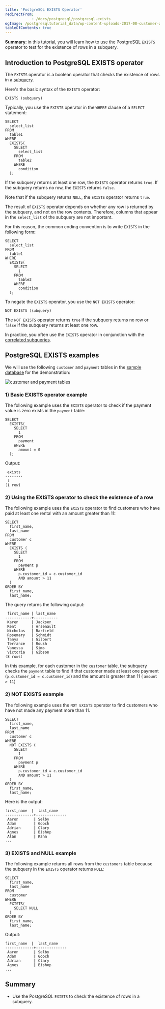 ```yaml
---
title: 'PostgreSQL EXISTS Operator'
redirectFrom: 
            - /docs/postgresql/postgresql-exists
ogImage: /postgresqltutorial_data/wp-content-uploads-2017-08-customer-and-payment-tables.png
tableOfContents: true
---
```


**Summary**: in this tutorial, you will learn how to use the PostgreSQL `EXISTS` operator to test for the existence of rows in a subquery.

## Introduction to PostgreSQL EXISTS operator

The `EXISTS` operator is a boolean operator that checks the existence of rows in a [subquery](/docs/postgresql/postgresql-subquery).

Here's the basic syntax of the `EXISTS` operator:

```
EXISTS (subquery)
```

Typically, you use the `EXISTS` operator in the `WHERE` clause of a `SELECT` statement:

```
SELECT
  select_list
FROM
  table1
WHERE
  EXISTS(
    SELECT
      select_list
    FROM
      table2
    WHERE
      condition
  );
```

If the subquery returns at least one row, the `EXISTS` operator returns `true`. If the subquery returns no row, the `EXISTS` returns `false`.

Note that if the subquery returns `NULL`, the `EXISTS` operator returns `true`.

The result of `EXISTS` operator depends on whether any row is returned by the subquery, and not on the row contents. Therefore, columns that appear in the `select_list` of the subquery are not important.

For this reason, the common coding convention is to write `EXISTS` in the following form:

```
SELECT
  select_list
FROM
  table1
WHERE
  EXISTS(
    SELECT
      1
    FROM
      table2
    WHERE
      condition
  );
```

To negate the `EXISTS` operator, you use the `NOT EXISTS` operator:

```
NOT EXISTS (subquery)
```

The `NOT EXISTS` operator returns `true` if the subquery returns no row or `false` if the subquery returns at least one row.

In practice, you often use the `EXISTS` operator in conjunction with the [correlated subqueries](/docs/postgresql/postgresql-correlated-subquery).

## PostgreSQL EXISTS examples

We will use the following `customer` and `payment` tables in the [sample database](https://www.postgresqltutorial.com/postgresql-getting-started/postgresql-sample-database/) for the demonstration:

![customer and payment tables](/postgresqltutorial_data/wp-content-uploads-2017-08-customer-and-payment-tables.png)

### 1) Basic EXISTS operator example

The following example uses the `EXISTS` operator to check if the payment value is zero exists in the `payment` table:

```
SELECT
  EXISTS(
    SELECT
      1
    FROM
      payment
    WHERE
      amount = 0
  );
```

Output:

```
 exists
--------
 t
(1 row)
```

### 2) Using the EXISTS operator to check the existence of a row

The following example uses the `EXISTS` operator to find customers who have paid at least one rental with an amount greater than 11:

```
SELECT
  first_name,
  last_name
FROM
  customer c
WHERE
  EXISTS (
    SELECT
      1
    FROM
      payment p
    WHERE
      p.customer_id = c.customer_id
      AND amount > 11
  )
ORDER BY
  first_name,
  last_name;
```

The query returns the following output:

```
 first_name | last_name
------------+-----------
 Karen      | Jackson
 Kent       | Arsenault
 Nicholas   | Barfield
 Rosemary   | Schmidt
 Tanya      | Gilbert
 Terrance   | Roush
 Vanessa    | Sims
 Victoria   | Gibson
(8 rows)
```

In this example, for each customer in the `customer` table, the subquery checks the `payment` table to find if that customer made at least one payment (`p.customer_id = c.customer_id`) and the amount is greater than 11 ( `amount > 11`)

### 2) NOT EXISTS example

The following example uses the `NOT EXISTS` operator to find customers who have not made any payment more than 11.

```
SELECT
  first_name,
  last_name
FROM
  customer c
WHERE
  NOT EXISTS (
    SELECT
      1
    FROM
      payment p
    WHERE
      p.customer_id = c.customer_id
      AND amount > 11
  )
ORDER BY
  first_name,
  last_name;
```

Here is the output:

```
first_name  |  last_name
-------------+--------------
 Aaron       | Selby
 Adam        | Gooch
 Adrian      | Clary
 Agnes       | Bishop
 Alan        | Kahn
...
```

### 3) EXISTS and NULL example

The following example returns all rows from the `customers` table because the subquery in the `EXISTS` operator returns `NULL`:

```
SELECT
  first_name,
  last_name
FROM
  customer
WHERE
  EXISTS(
    SELECT NULL
  )
ORDER BY
  first_name,
  last_name;
```

Output:

```
first_name  |  last_name
-------------+--------------
 Aaron       | Selby
 Adam        | Gooch
 Adrian      | Clary
 Agnes       | Bishop
...
```

## Summary

- Use the PostgreSQL `EXISTS` to check the existence of rows in a subquery.
